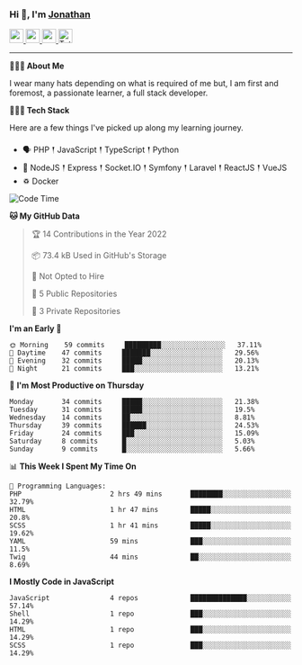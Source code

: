 ### Hi 👋, I'm [Jonathan](https://jonathan-d.ch) 

<p>
  <a href="https://www.twitter.com/redkill2108">
    <img src="https://img.shields.io/badge/twitter-%231DA1F2.svg?&style=for-the-badge&logo=twitter&logoColor=white" height=25>
  </a>
  <a href="https://www.linkedin.com/in/jdebetaz">
    <img src="https://img.shields.io/badge/linkedin-%230077B5.svg?&style=for-the-badge&logo=linkedin&logoColor=white" height=25>
  </a>
  <a href="https://www.instagram.com/jdebetaz/">
    <img src="https://img.shields.io/badge/instagram-%23E4405F.svg?&style=for-the-badge&logo=instagram&logoColor=white" height=25>
  </a>
  <a href="https://wakatime.com/@5c95ead1-71ee-4ecc-9a32-6c2b293dd432">
    <img src="https://wakatime.com/badge/user/5c95ead1-71ee-4ecc-9a32-6c2b293dd432.svg?style=for-the-badge" height=25 alt="Total time coded since Aug 23 2019" />
  </a>
</p>

-------

**🙋🏻‍♂️ About Me** 

<p>I wear many hats depending on what is required of me but, I am first and foremost, a passionate learner, a full stack developer.</p>

**👨🏻‍💻 Tech Stack** 

<p>Here are a few things I've picked up along my learning journey.</p>

- 🗣 PHP 𒑰 JavaScript 𒑰 TypeScript 𒑰 Python
- 🎒 NodeJS 𒑰 Express 𒑰 Socket.IO 𒑰 Symfony 𒑰 Laravel 𒑰 ReactJS 𒑰 VueJS
- ♽ Docker

<!--START_SECTION:waka-->
![Code Time](http://img.shields.io/badge/Code%20Time-415%20hrs%2030%20mins-blue)

**🐱 My GitHub Data** 

> 🏆 14 Contributions in the Year 2022
 > 
> 📦 73.4 kB Used in GitHub's Storage 
 > 
> 🚫 Not Opted to Hire
 > 
> 📜 5 Public Repositories 
 > 
> 🔑 3 Private Repositories  
 > 
**I'm an Early 🐤** 

```text
🌞 Morning    59 commits     █████████░░░░░░░░░░░░░░░░   37.11% 
🌆 Daytime    47 commits     ███████░░░░░░░░░░░░░░░░░░   29.56% 
🌃 Evening    32 commits     █████░░░░░░░░░░░░░░░░░░░░   20.13% 
🌙 Night      21 commits     ███░░░░░░░░░░░░░░░░░░░░░░   13.21%

```
📅 **I'm Most Productive on Thursday** 

```text
Monday       34 commits     █████░░░░░░░░░░░░░░░░░░░░   21.38% 
Tuesday      31 commits     █████░░░░░░░░░░░░░░░░░░░░   19.5% 
Wednesday    14 commits     ██░░░░░░░░░░░░░░░░░░░░░░░   8.81% 
Thursday     39 commits     ██████░░░░░░░░░░░░░░░░░░░   24.53% 
Friday       24 commits     ███░░░░░░░░░░░░░░░░░░░░░░   15.09% 
Saturday     8 commits      █░░░░░░░░░░░░░░░░░░░░░░░░   5.03% 
Sunday       9 commits      █░░░░░░░░░░░░░░░░░░░░░░░░   5.66%

```


📊 **This Week I Spent My Time On** 

```text
💬 Programming Languages: 
PHP                      2 hrs 49 mins       ████████░░░░░░░░░░░░░░░░░   32.79% 
HTML                     1 hr 47 mins        █████░░░░░░░░░░░░░░░░░░░░   20.8% 
SCSS                     1 hr 41 mins        █████░░░░░░░░░░░░░░░░░░░░   19.62% 
YAML                     59 mins             ███░░░░░░░░░░░░░░░░░░░░░░   11.5% 
Twig                     44 mins             ██░░░░░░░░░░░░░░░░░░░░░░░   8.69%

```

**I Mostly Code in JavaScript** 

```text
JavaScript               4 repos             ██████████████░░░░░░░░░░░   57.14% 
Shell                    1 repo              ███░░░░░░░░░░░░░░░░░░░░░░   14.29% 
HTML                     1 repo              ███░░░░░░░░░░░░░░░░░░░░░░   14.29% 
SCSS                     1 repo              ███░░░░░░░░░░░░░░░░░░░░░░   14.29%

```



<!--END_SECTION:waka-->
